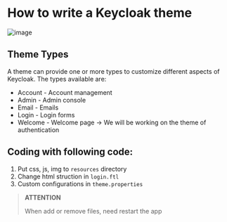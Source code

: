 # How to write a Keycloak theme
![image](https://user-images.githubusercontent.com/93977152/180421003-073e0612-b888-4258-a7d9-22d2a9f3f9df.png)



## Theme Types
A theme can provide one or more types to customize different aspects of Keycloak. The types available are:

- Account - Account management
- Admin - Admin console
- Email - Emails
- Login - Login forms
- Welcome - Welcome page
    -> We will be working on the theme of authentication 
    
## Coding with following code:

1. Put css, js, img to `resources` directory
2. Change html struction in `login.ftl`
3. Custom configurations in `theme.properties`

> **ATTENTION**
>
> When add or remove files, need restart the app
